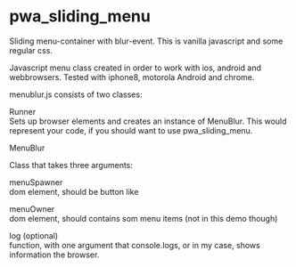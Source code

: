 # pwa_sliding_menu  
Sliding menu-container with blur-event. This is vanilla javascript and some regular css.  


Javascript menu class created in order to work with ios, android and webbrowsers. Tested with iphone8, motorola Android and chrome.  


menublur.js consists of two classes:  


Runner  
Sets up browser elements and creates an instance of MenuBlur. This would represent your code, if you should want to use pwa_sliding_menu.  


MenuBlur  


  Class that takes three arguments:  


menuSpawner  
  dom element, should be button like  


menuOwner  
  dom element, should contains som menu items (not in this demo though)  


log (optional)  
  function,  with one argument that console.logs, or in my case, shows information the browser.   
  
